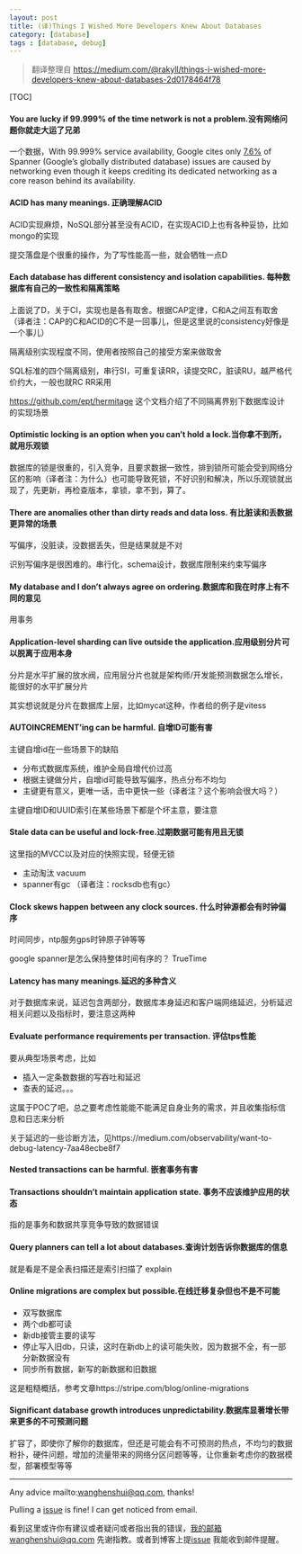 ```yaml
---
layout: post
title: (译)Things I Wished More Developers Knew About Databases
category: [database]
tags : [database, debug]
---
```

  

> 翻译整理自 https://medium.com/@rakyll/things-i-wished-more-developers-knew-about-databases-2d0178464f78
>

[TOC]

#### You are lucky if 99.999% of the time network is not a problem.没有网络问题你就走大运了兄弟

一个数据，With 99.999% service availability, Google cites only [7.6%](https://storage.googleapis.com/pub-tools-public-publication-data/pdf/45855.pdf) of Spanner (Google’s globally distributed database) issues are caused by networking even though it keeps crediting its dedicated networking as a core reason behind its availability.

#### ACID has many meanings. 正确理解ACID

ACID实现麻烦，NoSQL部分甚至没有ACID，在实现ACID上也有各种妥协，比如mongo的实现

提交落盘是个很重的操作，为了写性能高一些，就会牺牲一点D

#### Each database has different consistency and isolation capabilities. 每种数据库有自己的一致性和隔离策略

上面说了D，关于CI，实现也是各有取舍。根据CAP定律，C和A之间互有取舍（译者注：CAP的C和ACID的C不是一回事儿，但是这里说的consistency好像是一个事儿）

隔离级别实现程度不同，使用者按照自己的接受方案来做取舍

SQL标准的四个隔离级别，串行SI，可重复读RR，读提交RC，脏读RU，越严格代价约大，一般也就RC RR采用

https://github.com/ept/hermitage 这个文档介绍了不同隔离界别下数据库设计的实现场景

#### Optimistic locking is an option when you can’t hold a lock.当你拿不到所，就用乐观锁

数据库的锁是很重的，引入竞争，且要求数据一致性，排到锁所可能会受到网络分区的影响（译者注：为什么）也可能导致死锁，不好识别和解决，所以乐观锁就出现了，先更新，再检查版本，拿锁，拿不到，算了。

#### There are anomalies other than dirty reads and data loss. 有比脏读和丢数据更异常的场景

写偏序，没脏读，没数据丢失，但是结果就是不对

识别写偏序是很困难的。串行化，schema设计，数据库限制来约束写偏序

#### My database and I don’t always agree on ordering.数据库和我在时序上有不同的意见

用事务

#### Application-level sharding can live outside the application.应用级别分片可以脱离于应用本身

分片是水平扩展的放水阀，应用层分片也就是架构师/开发能预测数据怎么增长，能很好的水平扩展分片

其实想说就是分片在数据库上层，比如mycat这种，作者给的例子是vitess



#### AUTOINCREMENT’ing can be harmful. 自增ID可能有害

主键自增id在一些场景下的缺陷

- 分布式数据库系统，维护全局自增代价过高
- 根据主键做分片，自增id可能导致写偏序，热点分布不均匀
- 主键更有意义，更唯一话，击中更快一些（译者注？这个影响会很大吗？）

主键自增ID和UUID索引在某些场景下都是个坏主意，要注意

#### Stale data can be useful and lock-free.过期数据可能有用且无锁

这里指的MVCC以及对应的快照实现，轻便无锁

- 主动淘汰 vacuum 
- spanner有gc （译者注：rocksdb也有gc）

#### Clock skews happen between any clock sources. 什么时钟源都会有时钟偏序

时间同步，ntp服务gps时钟原子钟等等

google spanner是怎么保持整体时间有序的？ TrueTime

#### Latency has many meanings.延迟的多种含义

对于数据库来说，延迟包含两部分，数据库本身延迟和客户端网络延迟，分析延迟相关问题以及指标时，要注意这两种

#### Evaluate performance requirements per transaction. 评估tps性能

要从典型场景考虑，比如

- 插入一定条数数据的写吞吐和延迟
- 查表的延迟。。。

这属于POC了吧，总之要考虑性能能不能满足自身业务的需求，并且收集指标信息和日志来分析

关于延迟的一些诊断方法，见https://medium.com/observability/want-to-debug-latency-7aa48ecbe8f7



#### Nested transactions can be harmful. 嵌套事务有害

#### Transactions shouldn’t maintain application state. 事务不应该维护应用的状态

指的是事务和数据共享竞争导致的数据错误

#### Query planners can tell a lot about databases.查询计划告诉你数据库的信息

就是看是不是全表扫描还是索引扫描了 explain

#### Online migrations are complex but possible.在线迁移复杂但也不是不可能

- 双写数据库
- 两个db都可读
- 新db接管主要的读写
- 停止写入旧db，只读，这时在新db上的读可能失败，因为数据不全，有一部分新数据没有
- 同步所有数据，新写的新数据和旧数据

这是粗糙概括，参考文章https://stripe.com/blog/online-migrations

#### Significant database growth introduces unpredictability.数据库显著增长带来更多的不可预测问题

扩容了，即使你了解你的数据库，但还是可能会有不可预测的热点，不均匀的数据粉扑，硬件问题，增加的流量带来的网络分区问题等等，让你重新考虑你的数据模型，部署模型等等

---

Any advice mailto:wanghenshui@qq.com, thanks! 

Pulling a [issue](https://github.com/wanghenshui/wanghenshui.github.io/issues/new) is fine! I can get noticed from email.

看到这里或许你有建议或者疑问或者指出我的错误，我的邮箱wanghenshui@qq.com 先谢指教。或者到博客上提[issue](https://github.com/wanghenshui/wanghenshui.github.io/issues/new) 我能收到邮件提醒。